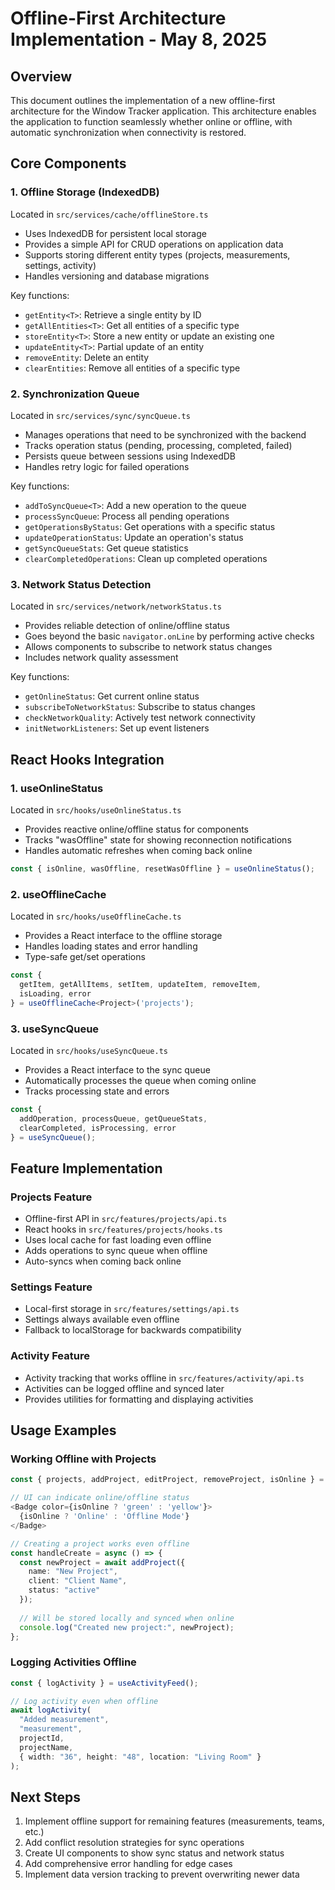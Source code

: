 
# Offline-First Architecture Implementation - May 8, 2025

## Overview

This document outlines the implementation of a new offline-first architecture for the Window Tracker application. This architecture enables the application to function seamlessly whether online or offline, with automatic synchronization when connectivity is restored.

## Core Components

### 1. Offline Storage (IndexedDB)

Located in `src/services/cache/offlineStore.ts`

- Uses IndexedDB for persistent local storage
- Provides a simple API for CRUD operations on application data
- Supports storing different entity types (projects, measurements, settings, activity)
- Handles versioning and database migrations

Key functions:
- `getEntity<T>`: Retrieve a single entity by ID
- `getAllEntities<T>`: Get all entities of a specific type
- `storeEntity<T>`: Store a new entity or update an existing one
- `updateEntity<T>`: Partial update of an entity
- `removeEntity`: Delete an entity
- `clearEntities`: Remove all entities of a specific type

### 2. Synchronization Queue

Located in `src/services/sync/syncQueue.ts`

- Manages operations that need to be synchronized with the backend
- Tracks operation status (pending, processing, completed, failed)
- Persists queue between sessions using IndexedDB
- Handles retry logic for failed operations

Key functions:
- `addToSyncQueue<T>`: Add a new operation to the queue
- `processSyncQueue`: Process all pending operations
- `getOperationsByStatus`: Get operations with a specific status
- `updateOperationStatus`: Update an operation's status
- `getSyncQueueStats`: Get queue statistics
- `clearCompletedOperations`: Clean up completed operations

### 3. Network Status Detection

Located in `src/services/network/networkStatus.ts`

- Provides reliable detection of online/offline status
- Goes beyond the basic `navigator.onLine` by performing active checks
- Allows components to subscribe to network status changes
- Includes network quality assessment

Key functions:
- `getOnlineStatus`: Get current online status
- `subscribeToNetworkStatus`: Subscribe to status changes
- `checkNetworkQuality`: Actively test network connectivity
- `initNetworkListeners`: Set up event listeners

## React Hooks Integration

### 1. useOnlineStatus

Located in `src/hooks/useOnlineStatus.ts`

- Provides reactive online/offline status for components
- Tracks "wasOffline" state for showing reconnection notifications
- Handles automatic refreshes when coming back online

```typescript
const { isOnline, wasOffline, resetWasOffline } = useOnlineStatus();
```

### 2. useOfflineCache

Located in `src/hooks/useOfflineCache.ts`

- Provides a React interface to the offline storage
- Handles loading states and error handling
- Type-safe get/set operations

```typescript
const { 
  getItem, getAllItems, setItem, updateItem, removeItem, 
  isLoading, error 
} = useOfflineCache<Project>('projects');
```

### 3. useSyncQueue

Located in `src/hooks/useSyncQueue.ts`

- Provides a React interface to the sync queue
- Automatically processes the queue when coming online
- Tracks processing state and errors

```typescript
const { 
  addOperation, processQueue, getQueueStats,
  clearCompleted, isProcessing, error 
} = useSyncQueue();
```

## Feature Implementation

### Projects Feature

- Offline-first API in `src/features/projects/api.ts`
- React hooks in `src/features/projects/hooks.ts`
- Uses local cache for fast loading even offline
- Adds operations to sync queue when offline
- Auto-syncs when coming back online

### Settings Feature

- Local-first storage in `src/features/settings/api.ts`
- Settings always available even offline
- Fallback to localStorage for backwards compatibility

### Activity Feature

- Activity tracking that works offline in `src/features/activity/api.ts`
- Activities can be logged offline and synced later
- Provides utilities for formatting and displaying activities

## Usage Examples

### Working Offline with Projects

```typescript
const { projects, addProject, editProject, removeProject, isOnline } = useProjects();

// UI can indicate online/offline status
<Badge color={isOnline ? 'green' : 'yellow'}>
  {isOnline ? 'Online' : 'Offline Mode'}
</Badge>

// Creating a project works even offline
const handleCreate = async () => {
  const newProject = await addProject({
    name: "New Project",
    client: "Client Name",
    status: "active"
  });
  
  // Will be stored locally and synced when online
  console.log("Created new project:", newProject);
};
```

### Logging Activities Offline

```typescript
const { logActivity } = useActivityFeed();

// Log activity even when offline
await logActivity(
  "Added measurement", 
  "measurement", 
  projectId, 
  projectName,
  { width: "36", height: "48", location: "Living Room" }
);
```

## Next Steps

1. Implement offline support for remaining features (measurements, teams, etc.)
2. Add conflict resolution strategies for sync operations
3. Create UI components to show sync status and network status
4. Add comprehensive error handling for edge cases
5. Implement data version tracking to prevent overwriting newer data
